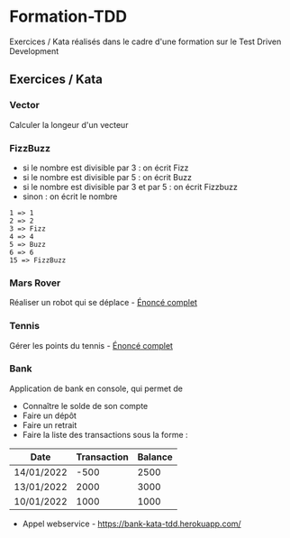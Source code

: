 # Formation-TDD
Exercices / Kata réalisés dans le cadre d'une formation sur le Test Driven Development

## Exercices / Kata

### Vector
Calculer la longeur d'un vecteur

### FizzBuzz
- si le nombre est divisible par 3 : on écrit Fizz
- si le nombre est divisible par 5 : on écrit Buzz
- si le nombre est divisible par 3 et par 5 : on écrit Fizzbuzz
- sinon : on écrit le nombre
```
1 => 1
2 => 2
3 => Fizz
4 => 4
5 => Buzz
6 => 6
15 => FizzBuzz
```

### Mars Rover
Réaliser un robot qui se déplace - [Énoncé complet](https://kata-log.rocks/mars-rover-kata)

### Tennis
Gérer les points du tennis - [Énoncé complet](https://codingdojo.org/kata/Tennis)

### Bank
Application de bank en console, qui permet de
- Connaître le solde de son compte
- Faire un dépôt
- Faire un retrait
- Faire la liste des transactions sous la forme :

| Date | Transaction | Balance |
|------|-----|-----|
| 14/01/2022 | -500 | 2500 |
| 13/01/2022 | 2000 | 3000 |
| 10/01/2022 | 1000 | 1000 |

- Appel webservice - https://bank-kata-tdd.herokuapp.com/
